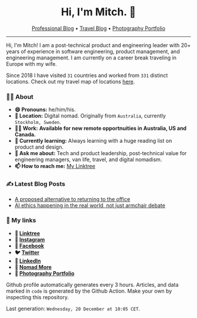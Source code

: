 <h1 align="center">Hi, I'm Mitch. 👋</h1>
<p align="center">
  <a href="https://mitchmalone.io">Professional Blog</a> • <a href="https://nomadmo.re">Travel Blog</a> • <a href="https://mitchmalone.photography">Photography Portfolio</a>
</p>

-------

Hi, I&#x27;m Mitch! I am a post-technical product and engineering leader with 20+ years of experience in software engineering, product management, and engineering management. I am currently on a career break traveling in Europe with my wife.

Since 2018 I have visited `31` countries and worked from `331` distinct locations. Check out my travel map of locations <a href="https://nomadmo.re/maps/all">here</a>.

### 👨‍🎤 About

- **😄 Pronouns:** he/him/his.
- **📍 Location:** Digital nomad. Originally from `Australia`, currently ` Stockholm, Sweden`.
- **👷‍♂️ Work:** ****Available for new remote opportnuities in Australia, US and Canada.****
- **🌱 Currently learning:** Always learning with a huge reading list on product and design.
- **💬 Ask me about:** Tech and product leadership, post-technical value for engineering managers, van life, travel, and digital nomadism.
- **📫 How to reach me:** [My Linktree](https://linktr.ee/mitchmalone)

### ✍️ Latest Blog Posts
- [A proposed alternative to returning to the office](https://mitchmalone.medium.com/a-proposed-alternative-to-returning-to-the-office-6a4bacebabc6?source&#x3D;rss-dc3c26aefde1------2)
- [AI ethics happening in the real world, not just armchair debate](https://mitchmalone.medium.com/ai-ethics-happening-in-the-real-world-not-just-armchair-debate-6121f07053fd?source&#x3D;rss-dc3c26aefde1------2)

### 🔗 My links
- **🔗 [Linktree](https://linktr.ee/mitchmalone)**
- **📸 [Instagram](https://www.instagram.com/mitchmalone)**
- **👤 [Facebook](https://www.facebook.com/mitchmalone)**
- **🐦 [Twitter](https://twitter.com/mitch__malone)**
- **👔 [LinkedIn](https://www.linkedin.com/in/mitchmalone)**
- **📍 [Nomad More](https://nomadmo.re)**
- **📸 [Photography Portfolio](https://mitchmalone.photography)**

Github profile automatically generates every 3 hours. Articles, and data marked in `code` is generated by the Github Action. Make your own by inspecting this repository.

Last generation: `Wednesday, 20 December at 10:05 CET`.
